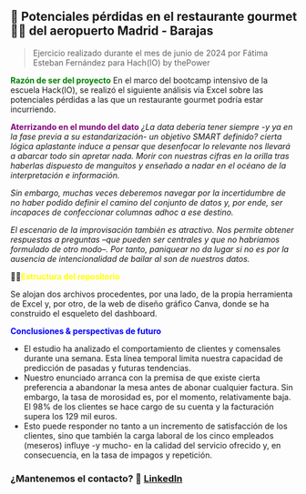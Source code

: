 ## 🍴 Potenciales pérdidas en el restaurante gourmet 🥂​🛫​ del aeropuerto Madrid - Barajas

>Ejercicio realizado durante el mes de junio de 2024 por Fátima Esteban Fernández para Hach(IO) by thePower

<span style="color:green">**Razón de ser del proyecto</span>**
En el marco del bootcamp intensivo de la escuela Hack(IO), se realizó el siguiente análisis vía Excel sobre las potenciales pérdidas a las que un restaurante gourmet podría estar incurriendo.

<span style="color:purple">**Aterrizando en el mundo del dato**</span> 
*¿La data debería tener siempre -y ya en la fase previa a su estandarización- un objetivo SMART definido? cierta lógica aplastante induce a pensar que desenfocar lo relevante nos llevará a abarcar todo sin apretar nada. Morir con nuestras cifras en la orilla tras haberlas dispuesto de manguitos y enseñado a nadar en el océano de la interpretación e información.*

*Sin embargo, muchas veces deberemos navegar por la incertidumbre de no haber podido definir el camino del conjunto de datos y, por ende, ser incapaces de confeccionar columnas adhoc a ese destino.*

*El escenario de la improvisación también es atractivo. Nos permite obtener respuestas a preguntas –que pueden ser centrales y que no habríamos formulado de otro modo–. Por tanto, paniquear no da lugar si no es por la ausencia de intencionalidad de bailar al son de nuestros datos.*

📂📂<span style="color:yellow">**Estructura del repositorio** 

Se alojan dos archivos procedentes, por una lado, de la propia herramienta de Excel y, por otro, de la web de diseño gráfico Canva, donde se ha construido el esqueleto del dashboard.

<span style="color:blue">**Conclusiones & perspectivas de futuro**

- El estudio ha analizado el comportamiento de clientes y comensales durante una semana. Esta línea temporal limita nuestra capacidad de predicción de pasadas y futuras tendencias.
- Nuestro enunciado arranca con la premisa de que existe cierta preferencia a abandonar la mesa antes de abonar cualquier factura. Sin embargo, la tasa de morosidad es, por el momento, relativamente baja. El 98% de los clientes se hace cargo de su cuenta y la facturación supera los 129 mil euros. 
- Esto puede responder no tanto a un incremento de satisfacción de los clientes, sino que también la carga laboral de los cinco empleados (meseros) influye -y mucho- en la calidad del servicio ofrecido y, en consecuencia, en la tasa de impagos y repetición. 

### ¿Mantenemos el contacto? 📎	[LinkedIn]([https://www.linkedin.com/in/fatima-esteban-fernandez/](https://www.linkedin.com/in/fatima-esteban-fernandez/))






